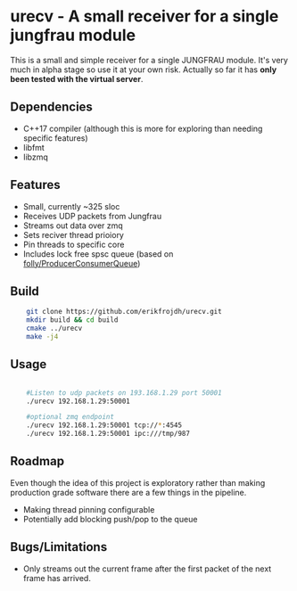 # urecv - A small receiver for a single jungfrau module

This is a small and simple receiver for a single JUNGFRAU module. It's very much in alpha stage so use it at your own risk. Actually so far it has **only been tested with the virtual server**. 

Dependencies
--------------
* C++17 compiler (although this is more for exploring than needing specific features)
* libfmt
* libzmq

Features
-----------

* Small, currently ~325 sloc
* Receives UDP packets from Jungfrau 
* Streams out data over zmq 
* Sets reciver thread prioiory 
* Pin threads to specific core
* Includes lock free spsc queue (based on [folly/ProducerConsumerQueue](https://github.com/facebook/folly/blob/master/folly/ProducerConsumerQueue.h))



 
Build
-----------------

```bash
    git clone https://github.com/erikfrojdh/urecv.git
    mkdir build && cd build
    cmake ../urecv
    make -j4

```

Usage
-----------

```bash

    #Listen to udp packets on 193.168.1.29 port 50001
    ./urecv 192.168.1.29:50001 

    #optional zmq endpoint
    ./urecv 192.168.1.29:50001 tcp://*:4545
    ./urecv 192.168.1.29:50001 ipc:///tmp/987

```

Roadmap
---------

Even though the idea of this project is exploratory rather than making production grade software there are a few things in the pipeline. 

 * Making thread pinning configurable 
 * Potentially add blocking push/pop to the queue


Bugs/Limitations
------------------
 
 * Only streams out the current frame after the first packet of the next frame has arrived. 